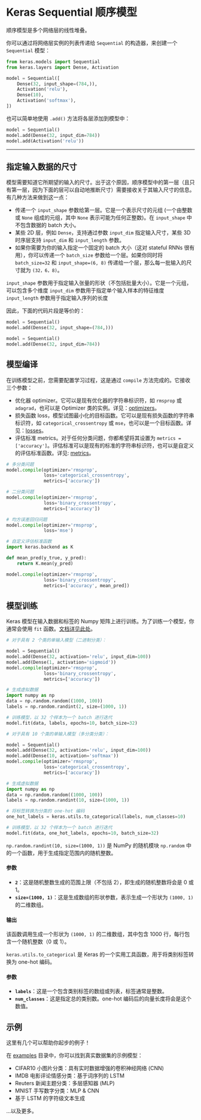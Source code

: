 # Keras Sequential 顺序模型

顺序模型是多个网络层的线性堆叠。

你可以通过将网络层实例的列表传递给 `Sequential` 的构造器，来创建一个 `Sequential` 模型：

```python
from keras.models import Sequential
from keras.layers import Dense, Activation

model = Sequential([
    Dense(32, input_shape=(784,)),
    Activation('relu'),
    Dense(10),
    Activation('softmax'),
])
```

也可以简单地使用 `.add()` 方法将各层添加到模型中：

```python
model = Sequential()
model.add(Dense(32, input_dim=784))
model.add(Activation('relu'))
```

----------

## 指定输入数据的尺寸

模型需要知道它所期望的输入的尺寸。出于这个原因，顺序模型中的第一层（且只有第一层，因为下面的层可以自动地推断尺寸）需要接收关于其输入尺寸的信息。有几种方法来做到这一点：

-   传递一个 `input_shape` 参数给第一层。它是一个表示尺寸的元组 (一个由整数或 `None` 组成的元组，其中 `None` 表示可能为任何正整数)。在 `input_shape` 中不包含数据的 batch 大小。
-   某些 2D 层，例如 `Dense`，支持通过参数 `input_dim` 指定输入尺寸，某些 3D 时序层支持 `input_dim` 和 `input_length` 参数。
-   如果你需要为你的输入指定一个固定的 batch 大小（这对 stateful RNNs 很有用），你可以传递一个 `batch_size` 参数给一个层。如果你同时将 `batch_size=32` 和 `input_shape=(6, 8)` 传递给一个层，那么每一批输入的尺寸就为 `(32，6，8)`。

`input_shape` 参数用于指定输入张量的形状（不包括批量大小）。它是一个元组，可以包含多个维度
`input_dim` 参数用于指定单个输入样本的特征维度
`input_length` 参数用于指定输入序列的长度

因此，下面的代码片段是等价的：

```python
model = Sequential()
model.add(Dense(32, input_shape=(784,)))
```

```python
model = Sequential()
model.add(Dense(32, input_dim=784))
```

## 模型编译

在训练模型之前，您需要配置学习过程，这是通过 `compile` 方法完成的。它接收三个参数：

-   优化器 optimizer。它可以是现有优化器的字符串标识符，如 `rmsprop` 或 `adagrad`，也可以是 Optimizer 类的实例。详见：[optimizers](https://keras-zh.readthedocs.io/optimizers)。
-   损失函数 loss，模型试图最小化的目标函数。它可以是现有损失函数的字符串标识符，如 `categorical_crossentropy` 或 `mse`，也可以是一个目标函数。详见：[losses](https://keras-zh.readthedocs.io/losses)。
-   评估标准 metrics。对于任何分类问题，你都希望将其设置为 `metrics = ['accuracy']`。评估标准可以是现有的标准的字符串标识符，也可以是自定义的评估标准函数。详见: [metrics](https://keras-zh.readthedocs.io/metrics)。

```python
# 多分类问题
model.compile(optimizer='rmsprop',
              loss='categorical_crossentropy',
              metrics=['accuracy'])

# 二分类问题
model.compile(optimizer='rmsprop',
              loss='binary_crossentropy',
              metrics=['accuracy'])

# 均方误差回归问题
model.compile(optimizer='rmsprop',
              loss='mse')

# 自定义评估标准函数
import keras.backend as K

def mean_pred(y_true, y_pred):
    return K.mean(y_pred)

model.compile(optimizer='rmsprop',
              loss='binary_crossentropy',
              metrics=['accuracy', mean_pred])
```

## 模型训练

Keras 模型在输入数据和标签的 Numpy 矩阵上进行训练。为了训练一个模型，你通常会使用 `fit` 函数。[文档详见此处](https://keras-zh.readthedocs.io/models/sequential)。

```python
# 对于具有 2 个类的单输入模型（二进制分类）：

model = Sequential()
model.add(Dense(32, activation='relu', input_dim=100))
model.add(Dense(1, activation='sigmoid'))
model.compile(optimizer='rmsprop',
              loss='binary_crossentropy',
              metrics=['accuracy'])

# 生成虚拟数据
import numpy as np
data = np.random.random((1000, 100))
labels = np.random.randint(2, size=(1000, 1))

# 训练模型，以 32 个样本为一个 batch 进行迭代
model.fit(data, labels, epochs=10, batch_size=32)
```



```python
# 对于具有 10 个类的单输入模型（多分类分类）：

model = Sequential()
model.add(Dense(32, activation='relu', input_dim=100))
model.add(Dense(10, activation='softmax'))
model.compile(optimizer='rmsprop',
              loss='categorical_crossentropy',
              metrics=['accuracy'])

# 生成虚拟数据
import numpy as np
data = np.random.random((1000, 100))
labels = np.random.randint(10, size=(1000, 1))

# 将标签转换为分类的 one-hot 编码
one_hot_labels = keras.utils.to_categorical(labels, num_classes=10)

# 训练模型，以 32 个样本为一个 batch 进行迭代
model.fit(data, one_hot_labels, epochs=10, batch_size=32)
```
`np.random.randint(10, size=(1000, 1))`
是 NumPy 的随机模块 `np.random` 中的一个函数，用于生成指定范围内的随机整数。

#### 参数

-   **`2`**：这是随机整数生成的范围上限（不包括 2），即生成的随机整数将会是 0 或 1。
-   **`size=(1000, 1)`**：这是生成数组的形状参数，表示生成一个形状为 `(1000, 1)` 的二维数组。

#### 输出

该函数调用生成一个形状为 `(1000, 1)` 的二维数组，其中包含 1000 行，每行包含一个随机整数（0 或 1）。

`keras.utils.to_categorical` 
是 Keras 的一个实用工具函数，用于将类别标签转换为 one-hot 编码。

#### 参数

-   **`labels`**：这是一个包含类别标签的数组或列表，标签通常是整数。
-   **`num_classes`**：这是指定总的类别数。one-hot 编码后的向量长度将会是这个数值。

## 示例

这里有几个可以帮助你起步的例子！

在 [examples](https://github.com/keras-team/keras/tree/master/examples) 目录中，你可以找到真实数据集的示例模型：

-   CIFAR10 小图片分类：具有实时数据增强的卷积神经网络 (CNN)
-   IMDB 电影评论情感分类：基于词序列的 LSTM
-   Reuters 新闻主题分类：多层感知器 (MLP)
-   MNIST 手写数字分类：MLP & CNN
-   基于 LSTM 的字符级文本生成

...以及更多。
<!--stackedit_data:
eyJoaXN0b3J5IjpbLTExNTc0MjAwMjEsOTE1MDAwMjk0LC0xNj
kxMTIzODU3LDE4MTA0MjkxNywtMjA4ODc0NjYxMl19
-->